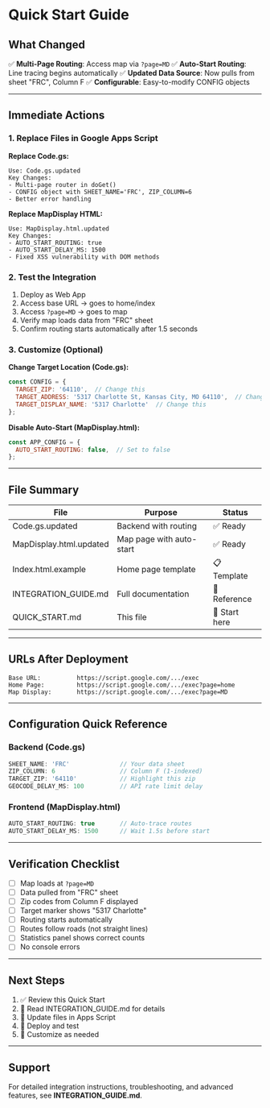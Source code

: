 # Quick Start Guide

## What Changed

✅ **Multi-Page Routing**: Access map via `?page=MD`
✅ **Auto-Start Routing**: Line tracing begins automatically
✅ **Updated Data Source**: Now pulls from sheet "FRC", Column F
✅ **Configurable**: Easy-to-modify CONFIG objects

---

## Immediate Actions

### 1. Replace Files in Google Apps Script

**Replace Code.gs:**
```
Use: Code.gs.updated
Key Changes:
- Multi-page router in doGet()
- CONFIG object with SHEET_NAME='FRC', ZIP_COLUMN=6
- Better error handling
```

**Replace MapDisplay HTML:**
```
Use: MapDisplay.html.updated
Key Changes:
- AUTO_START_ROUTING: true
- AUTO_START_DELAY_MS: 1500
- Fixed XSS vulnerability with DOM methods
```

### 2. Test the Integration

1. Deploy as Web App
2. Access base URL → goes to home/index
3. Access `?page=MD` → goes to map
4. Verify map loads data from "FRC" sheet
5. Confirm routing starts automatically after 1.5 seconds

### 3. Customize (Optional)

**Change Target Location (Code.gs):**
```javascript
const CONFIG = {
  TARGET_ZIP: '64110',  // Change this
  TARGET_ADDRESS: '5317 Charlotte St, Kansas City, MO 64110',  // Change this
  TARGET_DISPLAY_NAME: '5317 Charlotte'  // Change this
};
```

**Disable Auto-Start (MapDisplay.html):**
```javascript
const APP_CONFIG = {
  AUTO_START_ROUTING: false,  // Set to false
};
```

---

## File Summary

| File | Purpose | Status |
|------|---------|--------|
| Code.gs.updated | Backend with routing | ✅ Ready |
| MapDisplay.html.updated | Map page with auto-start | ✅ Ready |
| Index.html.example | Home page template | 📋 Template |
| INTEGRATION_GUIDE.md | Full documentation | 📖 Reference |
| QUICK_START.md | This file | 🚀 Start here |

---

## URLs After Deployment

```
Base URL:          https://script.google.com/.../exec
Home Page:         https://script.google.com/.../exec?page=home
Map Display:       https://script.google.com/.../exec?page=MD
```

---

## Configuration Quick Reference

### Backend (Code.gs)
```javascript
SHEET_NAME: 'FRC'              // Your data sheet
ZIP_COLUMN: 6                  // Column F (1-indexed)
TARGET_ZIP: '64110'            // Highlight this zip
GEOCODE_DELAY_MS: 100          // API rate limit delay
```

### Frontend (MapDisplay.html)
```javascript
AUTO_START_ROUTING: true       // Auto-trace routes
AUTO_START_DELAY_MS: 1500      // Wait 1.5s before start
```

---

## Verification Checklist

- [ ] Map loads at `?page=MD`
- [ ] Data pulled from "FRC" sheet
- [ ] Zip codes from Column F displayed
- [ ] Target marker shows "5317 Charlotte"
- [ ] Routing starts automatically
- [ ] Routes follow roads (not straight lines)
- [ ] Statistics panel shows correct counts
- [ ] No console errors

---

## Next Steps

1. ✅ Review this Quick Start
2. 📖 Read INTEGRATION_GUIDE.md for details
3. 🔧 Update files in Apps Script
4. 🚀 Deploy and test
5. 🎨 Customize as needed

---

## Support

For detailed integration instructions, troubleshooting, and advanced features, see **INTEGRATION_GUIDE.md**.
